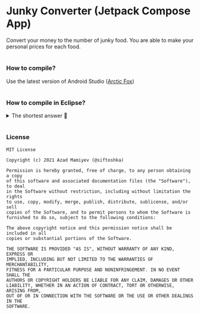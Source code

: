 # Junky Converter (Jetpack Compose App)
Convert your money to the number of junky food. You are able to make your personal prices for each food.
#
### How to compile?
Use the latest version of Android Studio (<a href="https://developer.android.com/studio">Arctic Fox</a>)
#
### How to compile in Eclipse?
<details>
<summary>The shortest answer 🚀</summary>
  
![](https://media3.giphy.com/media/5xtDarC0XyqmUhD5eDK/giphy.gif?cid=790b761105c7719681cdce16dd101228b007d25f74bc1c98&rid=giphy.gif)
</details>

#
### License
```
MIT License

Copyright (c) 2021 Azad Mamiyev (@siftoshka)

Permission is hereby granted, free of charge, to any person obtaining a copy
of this software and associated documentation files (the "Software"), to deal
in the Software without restriction, including without limitation the rights
to use, copy, modify, merge, publish, distribute, sublicense, and/or sell
copies of the Software, and to permit persons to whom the Software is
furnished to do so, subject to the following conditions:

The above copyright notice and this permission notice shall be included in all
copies or substantial portions of the Software.

THE SOFTWARE IS PROVIDED "AS IS", WITHOUT WARRANTY OF ANY KIND, EXPRESS OR
IMPLIED, INCLUDING BUT NOT LIMITED TO THE WARRANTIES OF MERCHANTABILITY,
FITNESS FOR A PARTICULAR PURPOSE AND NONINFRINGEMENT. IN NO EVENT SHALL THE
AUTHORS OR COPYRIGHT HOLDERS BE LIABLE FOR ANY CLAIM, DAMAGES OR OTHER
LIABILITY, WHETHER IN AN ACTION OF CONTRACT, TORT OR OTHERWISE, ARISING FROM,
OUT OF OR IN CONNECTION WITH THE SOFTWARE OR THE USE OR OTHER DEALINGS IN THE
SOFTWARE.
```
